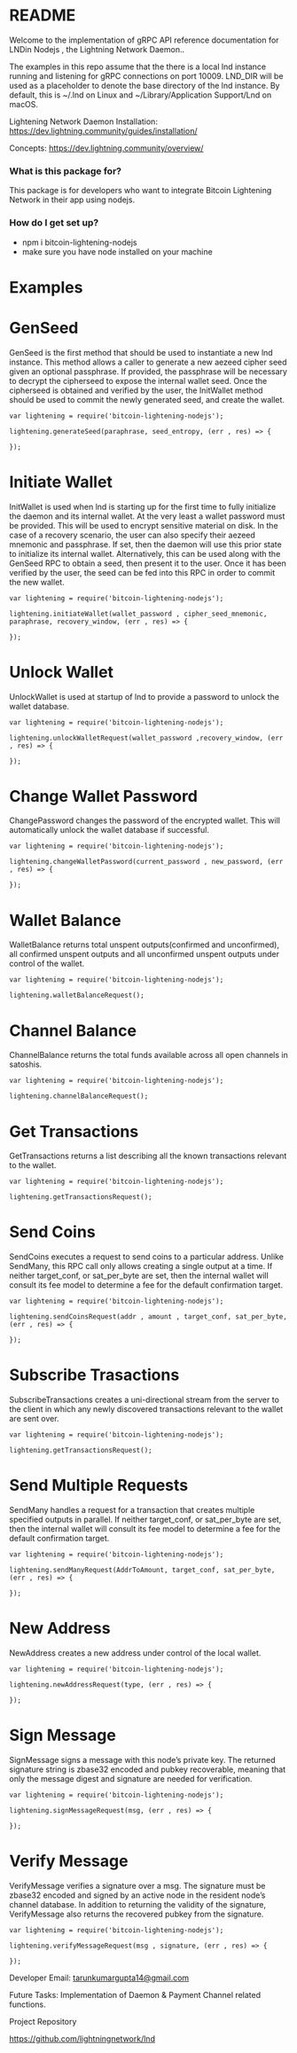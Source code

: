 # README #

Welcome to the implementation of gRPC API reference documentation for LNDin Nodejs , the Lightning Network Daemon.. 

The examples in this repo assume that the there is a local lnd instance running and listening for gRPC connections on port 10009. LND_DIR will be used as a placeholder to denote the base directory of the lnd instance. By default, this is ~/.lnd on Linux and ~/Library/Application Support/Lnd on macOS.


Lightening Network Daemon Installation: https://dev.lightning.community/guides/installation/

Concepts: https://dev.lightning.community/overview/


### What is this package for? ###

This package is for developers who want to integrate Bitcoin Lightening Network in their app using nodejs.

### How do I get set up? ###

* npm i bitcoin-lightening-nodejs
* make sure you have node installed on your machine

# Examples #

# GenSeed #

GenSeed is the first method that should be used to instantiate a new lnd instance. This method allows a caller to generate a new aezeed cipher seed given an optional passphrase. If provided, the passphrase will be necessary to decrypt the cipherseed to expose the internal wallet seed. Once the cipherseed is obtained and verified by the user, the InitWallet method should be used to commit the newly generated seed, and create the wallet.

```
var lightening = require('bitcoin-lightening-nodejs');

lightening.generateSeed(paraphrase, seed_entropy, (err , res) => {

});
```

# Initiate Wallet #

InitWallet is used when lnd is starting up for the first time to fully initialize the daemon and its internal wallet. At the very least a wallet password must be provided. This will be used to encrypt sensitive material on disk. In the case of a recovery scenario, the user can also specify their aezeed mnemonic and passphrase. If set, then the daemon will use this prior state to initialize its internal wallet. Alternatively, this can be used along with the GenSeed RPC to obtain a seed, then present it to the user. Once it has been verified by the user, the seed can be fed into this RPC in order to commit the new wallet.

```
var lightening = require('bitcoin-lightening-nodejs');

lightening.initiateWallet(wallet_password , cipher_seed_mnemonic, paraphrase, recovery_window, (err , res) => {

});

```

# Unlock Wallet #

UnlockWallet is used at startup of lnd to provide a password to unlock the wallet database.


```
var lightening = require('bitcoin-lightening-nodejs');

lightening.unlockWalletRequest(wallet_password ,recovery_window, (err , res) => {

});

```

# Change Wallet Password #

ChangePassword changes the password of the encrypted wallet. This will automatically unlock the wallet database if successful.


```
var lightening = require('bitcoin-lightening-nodejs');

lightening.changeWalletPassword(current_password , new_password, (err , res) => {

});

```

# Wallet Balance #

WalletBalance returns total unspent outputs(confirmed and unconfirmed), all confirmed unspent outputs and all unconfirmed unspent outputs under control of the wallet.

```
var lightening = require('bitcoin-lightening-nodejs');

lightening.walletBalanceRequest();

```

# Channel Balance #

ChannelBalance returns the total funds available across all open channels in satoshis.

```
var lightening = require('bitcoin-lightening-nodejs');

lightening.channelBalanceRequest();

```

# Get Transactions #

GetTransactions returns a list describing all the known transactions relevant to the wallet.

```
var lightening = require('bitcoin-lightening-nodejs');

lightening.getTransactionsRequest();

```

# Send Coins #

SendCoins executes a request to send coins to a particular address. Unlike SendMany, this RPC call only allows creating a single output at a time. If neither target_conf, or sat_per_byte are set, then the internal wallet will consult its fee model to determine a fee for the default confirmation target.

```
var lightening = require('bitcoin-lightening-nodejs');

lightening.sendCoinsRequest(addr , amount , target_conf, sat_per_byte, (err , res) => {

});

```

# Subscribe Trasactions #

SubscribeTransactions creates a uni-directional stream from the server to the client in which any newly discovered transactions relevant to the wallet are sent over.

```
var lightening = require('bitcoin-lightening-nodejs');

lightening.getTransactionsRequest();

```

# Send Multiple Requests #

SendMany handles a request for a transaction that creates multiple specified outputs in parallel. If neither target_conf, or sat_per_byte are set, then the internal wallet will consult its fee model to determine a fee for the default confirmation target.

```
var lightening = require('bitcoin-lightening-nodejs');

lightening.sendManyRequest(AddrToAmount, target_conf, sat_per_byte, (err , res) => {

});

```

# New Address #

NewAddress creates a new address under control of the local wallet.

```
var lightening = require('bitcoin-lightening-nodejs');

lightening.newAddressRequest(type, (err , res) => {

});

```

# Sign Message #

SignMessage signs a message with this node’s private key. The returned signature string is zbase32 encoded and pubkey recoverable, meaning that only the message digest and signature are needed for verification.

```
var lightening = require('bitcoin-lightening-nodejs');

lightening.signMessageRequest(msg, (err , res) => {

});

```

# Verify Message #

VerifyMessage verifies a signature over a msg. The signature must be zbase32 encoded and signed by an active node in the resident node’s channel database. In addition to returning the validity of the signature, VerifyMessage also returns the recovered pubkey from the signature.

```
var lightening = require('bitcoin-lightening-nodejs');

lightening.verifyMessageRequest(msg , signature, (err , res) => {

});

```



Developer Email: tarunkumargupta14@gmail.com

Future Tasks: Implementation of Daemon & Payment Channel related functions.

Project Repository

https://github.com/lightningnetwork/lnd 


